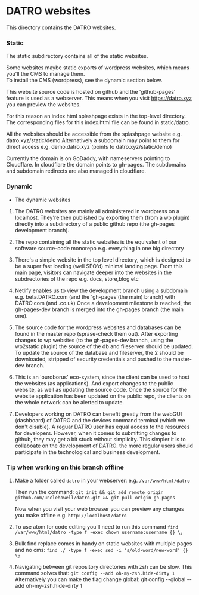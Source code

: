 # DATRO websites

This directory contains the DATRO websites.

### Static

The static subdirectory contains all of the static websites.

Some websites maybe static exports of wordpress websites, which means you'll the CMS to manage them.  
To install the CMS (wordpress), see the dynamic section below. 

This website source code is hosted on github and the 'github-pages' feature is used as a webserver.
This means when you visit https://datro.xyz you can preview the websites. 

For this reason an index.html splashpage exists in the top-level directory. 
The corresponding files for this index.html file can be found in static/datro. 

All the websites should be accessible from the splashpage website e.g. datro.xyz/static/demo
Alternatively a subdomain may point to them for direct access e.g. demo.datro.xyz (points to datro.xyz/static/demo)

Currently the domain is on GoDaddy, with nameservers pointing to Cloudflare. 
In cloudflare the domain points to gh-pages. The subdomains and subdomain redirects are also managed in cloudflare. 

### Dynamic

- The dynamic websites

1. The DATRO websites are mainly all administered in wordpress on a localhost.
   They're then published by exporting them (from a wp plugin) directly into a subdirectory of a public github repo (the gh-pages development branch).

2. The repo containing all the static websites is the equivalent of our software source-code monorepo e.g. everything in one big directory

3. There's a simple website in the top level directory, which is designed to be a super fast loading (well SEO'd) minimal landing page. 
   From this main page, visitors can navigate deeper into the websites in the subdrectories of the repo e.g. docs, store,blog etc  

4. Netlify enables us to view the development branch using a subdomain e.g. beta.DATRO.com (and the 'gh-pages'(the main) branch) with DATRO.com (and .co.uk)
   Once a development milestone is reached, the gh-pages-dev branch is merged into the gh-pages branch (the main one). 

5. The source code for the wordpress websites and databases can be found in the master repo (sprase-check them out). 
   After exporting changes to wp websites (to the gh-pages-dev branch, using the wp2static plugin) the source of the db and fileserver should be updated.
   To update the source of the database and fileserver, the 2 should be downloaded, stripped of security credentials and pushed to the master-dev branch. 

6. This is an 'ouroborus' eco-system, since the client can be used to host the websites (as applications). And export changes to the public website, as well as updating the source code.
   Once the source for the website application has been updated on the public repo, the clients on the whole network can be alerted to update. 

7. Developers working on DATRO can benefit greatly from the webGUI (dashboard) of DATRO and the devices command terminal (which we don't disable).
   A reguar DATRO user has equal access to the resources for developers. However, when it comes to submitting changes to github, they may get a bit stuck without simplicity.
   This simpler it is to collaboate on the development of DATRO. the more regular users should participate in the technological and business development.   
  

### Tip when working on this branch offline

1. Make a folder called `datro` in your webserver:
   e.g. `/var/www/html/datro`
  
   Then run the command: 
   `git init && git add remote origin github.com/unclehowell/datro.git && git pull origin gh-pages`
   
   Now when you visit your web browser you can preview any changes you make offline 
   e.g. `http://localhost/datro`

2. To use atom for code editing you'll need to run this command 
   `find /var/www/html/datro -type f -exec chown username:username {} \;`

3. Bulk find replace comes in handy on static websites with multiple pages and no cms:
   `find ./ -type f -exec sed -i 's/old-word/new-word' {} \;`

4. Navigating between git repository directories with zsh can be slow. This command solves that:
   `git config --add oh-my-zsh.hide-dirty 1`
   Alternatively you can make the flag change global:
   git config --global --add oh-my-zsh.hide-dirty 1
      

